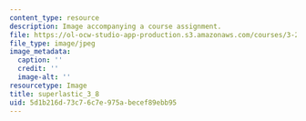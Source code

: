 ```yaml
---
content_type: resource
description: Image accompanying a course assignment.
file: https://ol-ocw-studio-app-production.s3.amazonaws.com/courses/3-22-mechanical-behavior-of-materials-spring-2008/5d1b216d73c76c7e975abecef89ebb95_superlastic_3_8.jpg
file_type: image/jpeg
image_metadata:
  caption: ''
  credit: ''
  image-alt: ''
resourcetype: Image
title: superlastic_3_8
uid: 5d1b216d-73c7-6c7e-975a-becef89ebb95
---
```

